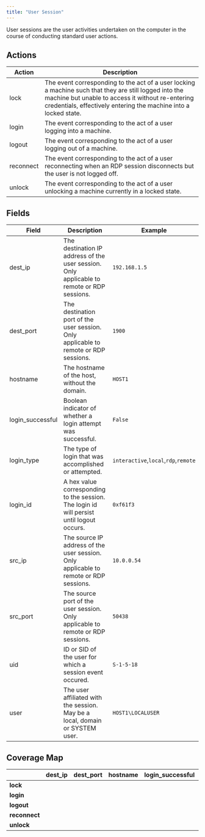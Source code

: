 ```yaml
---
title: "User Session"
---
```


User sessions are the user activities undertaken on the computer in the course of conducting standard user actions.

## Actions

|Action|Description|
|---|---|
|lock|The event corresponding to the act of a user locking a machine such that they are still logged into the machine but unable to access it without re-entering credentials, effectively entering the machine into a locked state.
|login|The event corresponding to the act of a user logging into a machine.
|logout|The event corresponding to the act of a user logging out of a machine.
|reconnect|The event corresponding to the act of a user reconnecting when an RDP session disconnects but the user is not logged off.
|unlock|The event corresponding to the act of a user unlocking a machine currently in a locked state.

## Fields

|Field|Description|Example|
|---|---|---|
|dest_ip|The destination IP address of the user session. Only applicable to remote or RDP sessions.|`192.168.1.5`
|dest_port|The destination port of the user session. Only applicable to remote or RDP sessions.|`1900`
|hostname|The hostname of the host, without the domain.|`HOST1`
|login_successful|Boolean indicator of whether a login attempt was successful.|`False`
|login_type|The type of login that was accomplished or attempted.|`interactive`,`local`,`rdp`,`remote`
|login_id|A hex value corresponding to the session. The login id will persist until logout occurs.|`0xf61f3`
|src_ip|The source IP address of the user session. Only applicable to remote or RDP sessions.|`10.0.0.54`
|src_port|The source port of the user session. Only applicable to remote or RDP sessions.|`50438`
|uid|ID or SID of the user for which a session event occured.|`S-1-5-18`
|user|The user affiliated with the session. May be a local, domain or SYSTEM user.|`HOST1\LOCALUSER`

## Coverage Map

| | **dest_ip** | **dest_port** | **hostname** | **login_successful** | **login_type** | **logon_id** | **src_ip** | **src_port** | **uid** | **user** |
|---|---|---|---|---|---|---|---|---|---|---|
| **lock** | | | | | | | | | | |
| **login** | | | | | | | | | | |
| **logout** | | | | | | | | | | |
| **reconnect** | | | | | | | | | | |
| **unlock** | | | | | | | | | | |
